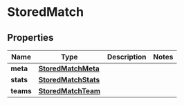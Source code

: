 
# StoredMatch

## Properties
| Name | Type | Description | Notes |
| ------------ | ------------- | ------------- | ------------- |
| **meta** | [**StoredMatchMeta**](StoredMatchMeta.md) |  |  |
| **stats** | [**StoredMatchStats**](StoredMatchStats.md) |  |  |
| **teams** | [**StoredMatchTeam**](StoredMatchTeam.md) |  |  |



